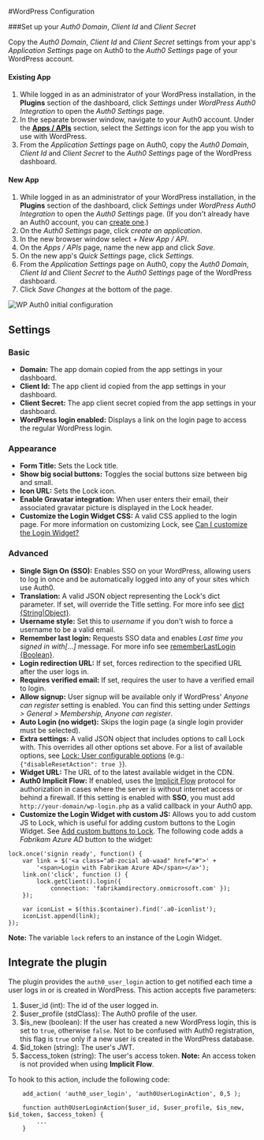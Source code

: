 #WordPress Configuration

###Set up your *Auth0 Domain*, *Client Id* and *Client Secret*

Copy the *Auth0 Domain*, *Client Id* and *Client Secret* settings from your app's *Application Settings* page on Auth0 to the *Auth0 Settings* page of your WordPress account.

#### Existing App
1. While logged in as an administrator of your WordPress installation, in the **Plugins** section of the dashboard, click *Settings* under *WordPress Auth0 Integration* to open the *Auth0 Settings* page.
2. In the separate browser window, navigate to your Auth0 account. Under the [**Apps / APIs**](@@uiURL@@/#/applications) section, select the *Settings* icon for the app you wish to use with WordPress.
3. From the *Application Settings* page on Auth0, copy the *Auth0 Domain*, *Client Id* and *Client Secret* to the *Auth0 Settings* page of the WordPress dashboard.

#### New App
1. While logged in as an administrator of your WordPress installation, in the **Plugins** section of the dashboard, click *Settings* under *WordPress Auth0 Integration* to open the *Auth0 Settings* page. (If you don't already have an Auth0 account, you can [create one](https://auth0.com).)
2. On the *Auth0 Settings* page, click *create an application*.
3. In the new browser window select *+ New App / API*.
4. On the *Apps / APIs* page, name the new app and click *Save*.
5. On the new app's *Quick Settings* page, click *Settings*. 
6. From the *Application Settings* page on Auth0, copy the *Auth0 Domain*, *Client Id* and *Client Secret* to the *Auth0 Settings* page of the WordPress dashboard.
7. Click *Save Changes* at the bottom of the page.

 <img src="https://cdn.auth0.com/docs/cms/wordpress/wp-auth0-initial-config.gif" alt="WP Auth0 initial configuration">

## Settings

### Basic

- **Domain:** The app domain copied from the app settings in your dashboard.
- **Client Id:** The app client id copied from the app settings in your dashboard.
- **Client Secret:** The app client secret copied from the app settings in your dashboard.
- **WordPress login enabled:** Displays a link on the login page to access the regular WordPress login.

### Appearance

- **Form Title:** Sets the Lock title.
- **Show big social buttons:** Toggles the social buttons size between big and small.
- **Icon URL:** Sets the Lock icon.
- **Enable Gravatar integration:** When user enters their email, their associated gravatar picture is displayed in the Lock header.
- **Customize the Login Widget CSS:** A valid CSS applied to the login page. For more information on customizing Lock, see [Can I customize the Login Widget?](https://github.com/auth0/wp-auth0#can-i-customize-the-login-widget)

### Advanced

- **Single Sign On (SSO):** Enables SSO on your WordPress, allowing users to log in once and be automatically logged into any of your sites which use Auth0.
- **Translation:** A valid JSON object representing the Lock's dict parameter. If set, will override the Title setting. For more info see [dict {String|Object}](/libraries/lock/customization#4).
- **Username style:** Set this to *username* if you don't wish to force a username to be a valid email.
- **Remember last login:** Requests SSO data and enables *Last time you signed in with[...]* message. For more info see [rememberLastLogin {Boolean}](/libraries/lock/customization#19).
- **Login redirection URL:** If set, forces redirection to the specified URL after the user logs in.
- **Requires verified email:** If set, requires the user to have a verified email to login.
- **Allow signup:** User signup will be available only if WordPress' *Anyone can register* setting is enabled. You can find this setting under *Settings > General > Membership, Anyone can register*.
- **Auto Login (no widget):** Skips the login page (a single login provider must be selected).
- **Extra settings:** A valid JSON object that includes options to call Lock with. This overrides all other options set above. For a list of available options, see [Lock: User configurable options](/libraries/lock/customization) (e.g.: `{"disableResetAction": true }`).
- **Widget URL:** The URL of to the latest available widget in the CDN.
- **Auth0 Implicit Flow:** If enabled, uses the [Implicit Flow](/protocols#5) protocol for authorization in cases where the server is without internet access or behind a firewall. If this setting is enabled with **SSO**, you must add `http://your-domain/wp-login.php` as a valid callback in your Auth0 app.
- **Customize the Login Widget with custom JS:** Allows you to add custom JS to Lock, which is useful for adding custom buttons to the Login Widget. See [Add custom buttons to Lock](/hrd#3). The following code adds a *Fabrikam Azure AD* button to the widget:

```
lock.once('signin ready', function() {
    var link = $('<a class="a0-zocial a0-waad" href="#">' +
        '<span>Login with Fabrikam Azure AD</span></a>');
    link.on('click', function () {
        lock.getClient().login({
            connection: 'fabrikamdirectory.onmicrosoft.com' });
    });

    var iconList = $(this.$container).find('.a0-iconlist');
    iconList.append(link);
});
```

**Note:** The variable `lock` refers to an instance of the Login Widget.

## Integrate the plugin

The plugin provides the `auth0_user_login` action to get notified each time a user logs in or is created in WordPress. This action accepts five parameters:
1. $user_id (int): The id of the user logged in.
2. $user_profile (stdClass): The Auth0 profile of the user.
3. $is_new (boolean): If the user has created a new WordPress login, this is set to `true`, otherwise `false`. Not to be confused with Auth0 registration, this flag is `true` only if a new user is created in the WordPress database.
4. $id_token (string): The user's JWT.
5. $access_token (string): The user's access token. **Note:** An access token is not provided when using **Implicit Flow**.

To hook to this action, include the following code:
```
    add_action( 'auth0_user_login', 'auth0UserLoginAction', 0,5 ); 

    function auth0UserLoginAction($user_id, $user_profile, $is_new, $id_token, $access_token) {
        ...
    }
```

